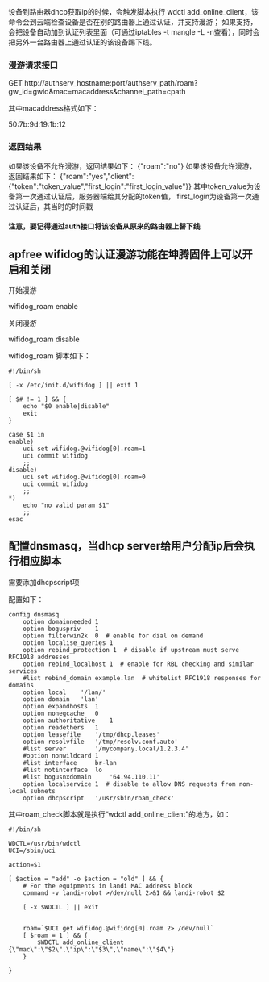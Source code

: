 设备到路由器dhcp获取ip的时候，会触发脚本执行 wdctl add_online_client，该命令会到云端检查设备是否在别的路由器上通过认证，并支持漫游；
如果支持，会把设备自动加到认证列表里面（可通过iptables -t mangle -L -n查看），同时会把另外一台路由器上通过认证的该设备踢下线。

### 漫游请求接口 
GET http://authserv_hostname:port/authserv_path/roam?gw_id=gwid&mac=macaddress&channel_path=cpath

其中macaddress格式如下：

50:7b:9d:19:1b:12

### 返回结果
如果该设备不允许漫游，返回结果如下：
{"roam":"no"}
如果该设备允许漫游，返回结果如下：
{"roam":"yes","client":{"token":"token_value","first_login":"first_login_value"}}
其中token_value为设备第一次通过认证后，服务器端给其分配的token值， first_login为设备第一次通过认证后，其当时的时间戳

#### 注意，要记得通过auth接口将该设备从原来的路由器上替下线

## apfree wifidog的认证漫游功能在坤腾固件上可以开启和关闭
开始漫游

wifidog_roam enable

关闭漫游

wifidog_roam disable


wifidog_roam 脚本如下：

```
#!/bin/sh

[ -x /etc/init.d/wifidog ] || exit 1

[ $# != 1 ] && {
    echo "$0 enable|disable"
    exit
}

case $1 in
enable)
    uci set wifidog.@wifidog[0].roam=1
    uci commit wifidog
    ;;
disable)
    uci set wifidog.@wifidog[0].roam=0
    uci commit wifidog
    ;;
*)
    echo "no valid param $1"
    ;;
esac

```

## 配置dnsmasq，当dhcp server给用户分配ip后会执行相应脚本

需要添加dhcpscript项

配置如下：
```
config dnsmasq
    option domainneeded 1
    option boguspriv    1
    option filterwin2k  0  # enable for dial on demand
    option localise_queries 1
    option rebind_protection 1  # disable if upstream must serve RFC1918 addresses
    option rebind_localhost 1  # enable for RBL checking and similar services
    #list rebind_domain example.lan  # whitelist RFC1918 responses for domains
    option local    '/lan/'
    option domain   'lan'
    option expandhosts  1
    option nonegcache   0
    option authoritative    1
    option readethers   1
    option leasefile    '/tmp/dhcp.leases'
    option resolvfile   '/tmp/resolv.conf.auto'
    #list server        '/mycompany.local/1.2.3.4'
    #option nonwildcard 1
    #list interface     br-lan
    #list notinterface  lo
    #list bogusnxdomain     '64.94.110.11'
    option localservice 1  # disable to allow DNS requests from non-local subnets
    option dhcpscript   '/usr/sbin/roam_check'

```

其中roam_check脚本就是执行“wdctl add_online_client”的地方，如：

```
#!/bin/sh

WDCTL=/usr/bin/wdctl
UCI=/sbin/uci

action=$1

[ $action = "add" -o $action = "old" ] && {
    # For the equipments in landi MAC address block                   
    command -v landi-robot >/dev/null 2>&1 && landi-robot $2

    [ -x $WDCTL ] || exit

    
    roam=`$UCI get wifidog.@wifidog[0].roam 2> /dev/null`
    [ $roam = 1 ] && {
        $WDCTL add_online_client {\"mac\":\"$2\",\"ip\":\"$3\",\"name\":\"$4\"}
    }
    
}

```
